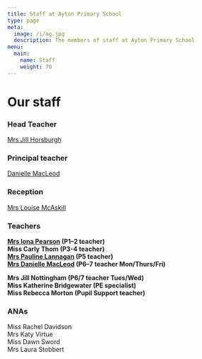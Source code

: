 ```yaml
---
title: Staff at Ayton Primary School
type: page
meta:
  image: /i/og.jpg
  description: The members of staff at Ayton Primary School
menu:
  main:
    name: Staff
    weight: 70
---
```

# Our staff

### Head Teacher

[Mrs Jill Horsburgh](mailto:Jill.Horsburgh@scotborders.gov.uk)

### Principal teacher

[Danielle MacLeod](mailto:Danielle.MacLeod@scotborders.gov.uk)

### Reception

[Mrs Louise McAskill](mailto:louise.mcaskill1@scotborders.gov.uk)

### Teachers

**[Mrs Iona Pearson](mailto:gw22pearsoniona@glow.sch.uk) (P1–2 teacher)**\
**Miss Carly Thom (P3-4 teacher)**\
**[Mrs Pauline Lannagan](mailto:gw17lannaganpauline@glow.sch.uk) (P5 teacher)**\
**[Mrs Danielle MacLeod](mailto:Danielle.MacLeod@scotborders.gov.uk) (P6–7 teacher Mon/Thurs/Fri)**

**Mrs Jill  Nottingham (P6/7 teacher Tues/Wed)**\
**Miss Katherine Bridgewater (PE specialist)**\
**Miss Rebecca Morton (Pupil Support teacher)**

### ANAs

Miss Rachel Davidson\
Mrs Katy Virtue\
Miss Dawn Sword\
Mrs Laura Stobbert
